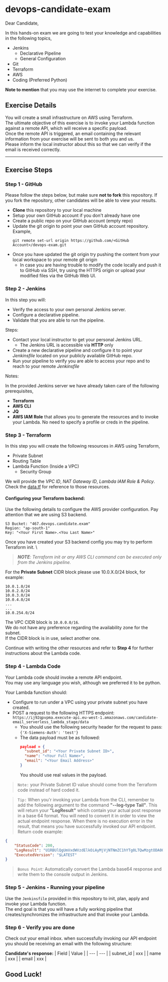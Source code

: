 # devops-candidate-exam

Dear Candidate, 

In this hands-on exam we are going to test your knowledge and capabilities in the following topics,

- Jenkins
  - Declarative Pipeline
  - General Configuration
- Git
- Terraform
- AWS
- Coding (Preferred Python)

**Note to mention** that you may use the internet to complete your exercise.

## Exercise Details

You will create a small infrastructure on AWS using Terraform. \
The ultimate objective of this exercise is to invoke your Lambda function against a remote API, which will receive a specific payload. \
Once the remote API is triggered, an email containing the relevant information from your exercise will be sent to both you and us. \
Please inform the local instructor about this so that we can verify if the email is received correctly.

---

## Exercise Steps

### **Step 1 - GitHub**

Please follow the steps below, but make sure **not to fork** this repository. If you fork the repository, other candidates will be able to view your results.

* **Clone** this repository to your local machine
* Setup your own GitHub account if you don't already have one
* Create a public repo on your GitHub account (empty repo)
* Update the git origin to point your own GitHub account repository. \
  Example,
    ```
    git remote set-url origin https://github.com/<GitHub Account>/devops-exam.git
    ```
* Once you have updated the git origin try pushing the content from your local workspace to your remote git origin
  * In case you are having trouble to modify the code locally and push it to GitHub via SSH, try using the HTTPS origin or upload your modified files via the GitHub Web UI.

### **Step 2 - Jenkins**

In this step you will:

- Verify the access to your own personal Jenkins server.
- Configure a declarative pipeline.
- Validate that you are able to run the pipeline.

Steps:

* Contact your local instructor to get your personal Jenkins URL.
  * The Jenkins URL is accessible via **HTTP** only
* Create a new declarative pipeline and configure it to point your *Jenkinsfile* located on your publicly available GitHub repo.
* Run your pipeline to verify you are able to access your repo and to reach to your remote *Jenkinsfile*

Notes:

In the provided Jenkins server we have already taken care of the following prerequisites,

- **Terraform**
- **AWS CLI**
- **JQ**
- **AWS IAM Role** that allows you to generate the resources and to invoke your Lambda. No need to specify a profile or creds in the pipeline.

### **Step 3 - Terraform**

In this step you will create the following resources in AWS using Terraform,

* Private Subnet
* Routing Table
* Lambda Function (Inside a VPC)
  * Security Group

We will provide the *VPC ID*, *NAT Gateway ID*, *Lambda IAM Role & Policy*. \
Check the [data.tf](https://github.com/jerasioren/devops-exam/blob/main/data.tf) for reference to those resources.

#### Configuring your Terraform backend:
Use the following details to configure the AWS provider configuration. Pay attention that we are using S3 backend. 

```
S3 Bucket: "467.devops.candidate.exam"
Region: "ap-south-1"
Key: "<Your First Name>.<You Last Name>"
```

Once you have created your S3 backend config you may try to perform Terraform init. \
> ***NOTE**: Terraform init or any AWS CLI command can be executed only from the Jenkins pipeline.*

For the **Private Subnet** CIDR block please use 10.0.X.0/24 block, for example:
```
10.0.1.0/24
10.0.2.0/24
10.0.3.0/24
10.0.4.0/24
...
...
10.0.254.0/24
```
The VPC CIDR block is `10.0.0.0/16`. \
We do not have any preference regarding the availability zone for the subnet. \
If the CIDR block is in use, select another one.

Continue with writing the other resources and refer to **Step 4** for further instructions about the Lambda code.

### **Step 4 - Lambda Code**

Your Lambda code should invoke a remote API endpoint. \
You may use any language you wish, although we preferred it to be python.

Your Lambda function should:
- Configure to run under a VPC using your private subnet you have created.
- POST a request to the following HTTPS endpoint:
`https://ij92qpvpma.execute-api.eu-west-1.amazonaws.com/candidate-email_serverless_lambda_stage/data`
  - You should use the following security header for the request to pass: \
  `{'X-Siemens-Auth': 'test'}` 
  - The data payload must be as followed:
    ```json
    payload = {
      "subnet_id": "<Your Private Subnet ID>",
      "name": "<Your Full Name>",
      "email": "<Your Email Address>"
    }
    ```
    You should use real values in the payload.
> `Note:` your Private Subnet ID value should come from the Terraform code instead of hard coded it.

> `Tip:` When you'r invoking your Lambda from the CLI, remember to add the following argument to the command **"--log-type Tail"**. This will return your **"LogResult"** which contain your actual post response in a base 64 format. You will need to convert it in order to view the actual endpoint response. When there is no execution error in the result, that means you have successfully invoked our API endpoint. \
Return code example:
```json
{
    "StatusCode": 200,
    "LogResult": "U1RBUlQgUmVxdWVzdElkOiAyMjVjNTNmZC1hYTg0LTQwMzgtODA0OS1iYTYwN2M5ZmZjMWQgVmVyc2lvbjogJExBVEVTVAp7Im1lc3NhZ2UiOiAiTWVzc2FnZSBwcm9jZXNzZWQgc3VjY2Vzc2Z1bGx5LiJ9CjIwMApFTkQgUmVxdWVzdElkOiAyMjVjNTNmZC1hYTg0LTQwMzgtODA0OS1iYTYwN2M5ZmZjMWQKUkVQT1JUIFJlcXVlc3RJZDogMjI1YzUzZmQtYWE4NC00MDM4LTgwNDktYmE2MDdjOWZmYzFkCUR1cmF0aW9uOiAyODY1LjA2IG1zCUJpbGxlZCBEdXJhdGlvbjogMjg2NiBtcwlNZW1vcnkgU2l6ZTogMTI4IE1CCU1heCBNZW1vcnkgVXNlZDogNDkgTUIJSW5pdCBEdXJhdGlvbjogMzQzLjUxIG1zCQo=",
    "ExecutedVersion": "$LATEST"
}
```

> `Bonus Point`: Automatically convert the Lambda base64 response and write them to the console output in Jenkins.

### **Step 5 - Jenkins - Running your pipeline**

Use the `Jenkinsfile` provided in this repository to init, plan, apply and invoke your Lambda function. \
The end goal is that you will have a fully working pipeline that creates/synchronizes the infrastructure and that invoke your Lambda.

### **Step 6 - Verify you are done**

Check out your email inbox. when successfully invoking our API endpoint you should be receiving an email with the following structure:

**Candidate's response:**
| Field      | Value |
| --- | --- |
| subnet_id | xxx |
| name | xxx |
| email | xxx | 


## Good Luck!
